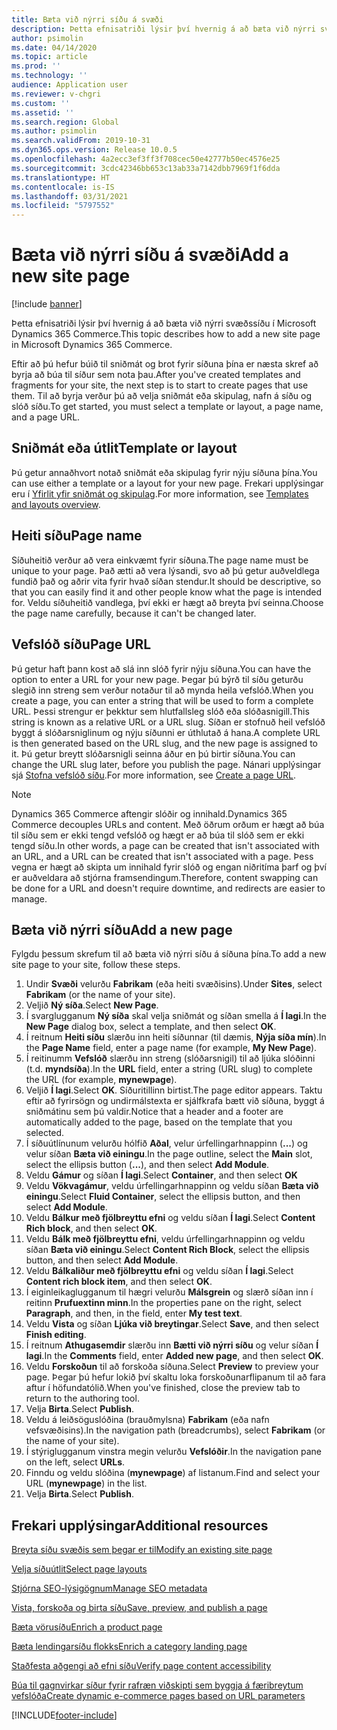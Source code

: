 ```yaml
---
title: Bæta við nýrri síðu á svæði
description: Þetta efnisatriði lýsir því hvernig á að bæta við nýrri svæðssíðu í Microsoft Dynamics 365 Commerce.
author: psimolin
ms.date: 04/14/2020
ms.topic: article
ms.prod: ''
ms.technology: ''
audience: Application user
ms.reviewer: v-chgri
ms.custom: ''
ms.assetid: ''
ms.search.region: Global
ms.author: psimolin
ms.search.validFrom: 2019-10-31
ms.dyn365.ops.version: Release 10.0.5
ms.openlocfilehash: 4a2ecc3ef3ff3f708cec50e42777b50ec4576e25
ms.sourcegitcommit: 3cdc42346bb653c13ab33a7142dbb7969f1f6dda
ms.translationtype: HT
ms.contentlocale: is-IS
ms.lasthandoff: 03/31/2021
ms.locfileid: "5797552"
---
```

# <a name="add-a-new-site-page"></a><span data-ttu-id="77f7d-103">Bæta við nýrri síðu á svæði</span><span class="sxs-lookup"><span data-stu-id="77f7d-103">Add a new site page</span></span>

[!include [banner](includes/banner.md)]

<span data-ttu-id="77f7d-104">Þetta efnisatriði lýsir því hvernig á að bæta við nýrri svæðssíðu í Microsoft Dynamics 365 Commerce.</span><span class="sxs-lookup"><span data-stu-id="77f7d-104">This topic describes how to add a new site page in Microsoft Dynamics 365 Commerce.</span></span>

<span data-ttu-id="77f7d-105">Eftir að þú hefur búið til sniðmát og brot fyrir síðuna þína er næsta skref að byrja að búa til síður sem nota þau.</span><span class="sxs-lookup"><span data-stu-id="77f7d-105">After you've created templates and fragments for your site, the next step is to start to create pages that use them.</span></span> <span data-ttu-id="77f7d-106">Til að byrja verður þú að velja sniðmát eða skipulag, nafn á síðu og slóð síðu.</span><span class="sxs-lookup"><span data-stu-id="77f7d-106">To get started, you must select a template or layout, a page name, and a page URL.</span></span>

## <a name="template-or-layout"></a><span data-ttu-id="77f7d-107">Sniðmát eða útlit</span><span class="sxs-lookup"><span data-stu-id="77f7d-107">Template or layout</span></span>

<span data-ttu-id="77f7d-108">Þú getur annaðhvort notað sniðmát eða skipulag fyrir nýju síðuna þína.</span><span class="sxs-lookup"><span data-stu-id="77f7d-108">You can use either a template or a layout for your new page.</span></span> <span data-ttu-id="77f7d-109">Frekari upplýsingar eru í [Yfirlit yfir sniðmát og skipulag](templates-layouts-overview.md).</span><span class="sxs-lookup"><span data-stu-id="77f7d-109">For more information, see [Templates and layouts overview](templates-layouts-overview.md).</span></span>

## <a name="page-name"></a><span data-ttu-id="77f7d-110">Heiti síðu</span><span class="sxs-lookup"><span data-stu-id="77f7d-110">Page name</span></span>

<span data-ttu-id="77f7d-111">Síðuheitið verður að vera einkvæmt fyrir síðuna.</span><span class="sxs-lookup"><span data-stu-id="77f7d-111">The page name must be unique to your page.</span></span> <span data-ttu-id="77f7d-112">Það ætti að vera lýsandi, svo að þú getur auðveldlega fundið það og aðrir vita fyrir hvað síðan stendur.</span><span class="sxs-lookup"><span data-stu-id="77f7d-112">It should be descriptive, so that you can easily find it and other people know what the page is intended for.</span></span> <span data-ttu-id="77f7d-113">Veldu síðuheitið vandlega, því ekki er hægt að breyta því seinna.</span><span class="sxs-lookup"><span data-stu-id="77f7d-113">Choose the page name carefully, because it can't be changed later.</span></span>

## <a name="page-url"></a><span data-ttu-id="77f7d-114">Vefslóð síðu</span><span class="sxs-lookup"><span data-stu-id="77f7d-114">Page URL</span></span>

<span data-ttu-id="77f7d-115">Þú getur haft þann kost að slá inn slóð fyrir nýju síðuna.</span><span class="sxs-lookup"><span data-stu-id="77f7d-115">You can have the option to enter a URL for your new page.</span></span> <span data-ttu-id="77f7d-116">Þegar þú býrð til síðu geturðu slegið inn streng sem verður notaður til að mynda heila vefslóð.</span><span class="sxs-lookup"><span data-stu-id="77f7d-116">When you create a page, you can enter a string that will be used to form a complete URL.</span></span> <span data-ttu-id="77f7d-117">Þessi strengur er þekktur sem hlutfallsleg slóð eða slóðasnigill.</span><span class="sxs-lookup"><span data-stu-id="77f7d-117">This string is known as a relative URL or a URL slug.</span></span> <span data-ttu-id="77f7d-118">Síðan er stofnuð heil vefslóð byggt á slóðarsniglinum og nýju síðunni er úthlutað á hana.</span><span class="sxs-lookup"><span data-stu-id="77f7d-118">A complete URL is then generated based on the URL slug, and the new page is assigned to it.</span></span> <span data-ttu-id="77f7d-119">Þú getur breytt slóðarsnigli seinna áður en þú birtir síðuna.</span><span class="sxs-lookup"><span data-stu-id="77f7d-119">You can change the URL slug later, before you publish the page.</span></span> <span data-ttu-id="77f7d-120">Nánari upplýsingar sjá [Stofna vefslóð síðu](create-page-URL.md).</span><span class="sxs-lookup"><span data-stu-id="77f7d-120">For more information, see [Create a page URL](create-page-URL.md).</span></span>

> [!NOTE]
> <span data-ttu-id="77f7d-121">Dynamics 365 Commerce aftengir slóðir og innihald.</span><span class="sxs-lookup"><span data-stu-id="77f7d-121">Dynamics 365 Commerce decouples URLs and content.</span></span> <span data-ttu-id="77f7d-122">Með öðrum orðum er hægt að búa til síðu sem er ekki tengd vefslóð og hægt er að búa til slóð sem er ekki tengd síðu.</span><span class="sxs-lookup"><span data-stu-id="77f7d-122">In other words, a page can be created that isn't associated with an URL, and a URL can be created that isn't associated with a page.</span></span> <span data-ttu-id="77f7d-123">Þess vegna er hægt að skipta um innihald fyrir slóð og engan niðritíma þarf og því er auðveldara að stjórna framsendingum.</span><span class="sxs-lookup"><span data-stu-id="77f7d-123">Therefore, content swapping can be done for a URL and doesn't require downtime, and redirects are easier to manage.</span></span>

## <a name="add-a-new-page"></a><span data-ttu-id="77f7d-124">Bæta við nýrri síðu</span><span class="sxs-lookup"><span data-stu-id="77f7d-124">Add a new page</span></span>

<span data-ttu-id="77f7d-125">Fylgdu þessum skrefum til að bæta við nýrri síðu á síðuna þína.</span><span class="sxs-lookup"><span data-stu-id="77f7d-125">To add a new site page to your site, follow these steps.</span></span>

1. <span data-ttu-id="77f7d-126">Undir **Svæði** velurðu **Fabrikam** (eða heiti svæðisins).</span><span class="sxs-lookup"><span data-stu-id="77f7d-126">Under **Sites**, select **Fabrikam** (or the name of your site).</span></span>
1. <span data-ttu-id="77f7d-127">Veljið **Ný síða**.</span><span class="sxs-lookup"><span data-stu-id="77f7d-127">Select **New Page**.</span></span>
1. <span data-ttu-id="77f7d-128">Í svarglugganum **Ný síða** skal velja sniðmát og síðan smella á **Í lagi**.</span><span class="sxs-lookup"><span data-stu-id="77f7d-128">In the **New Page** dialog box, select a template, and then select **OK**.</span></span>
1. <span data-ttu-id="77f7d-129">Í reitnum **Heiti síðu** slærðu inn heiti síðunnar (til dæmis, **Nýja síða mín**).</span><span class="sxs-lookup"><span data-stu-id="77f7d-129">In the **Page Name** field, enter a page name (for example, **My New Page**).</span></span>
1. <span data-ttu-id="77f7d-130">Í reitinumm **Vefslóð** slærðu inn streng (slóðarsnigil) til að ljúka slóðinni (t.d. **myndsíða**).</span><span class="sxs-lookup"><span data-stu-id="77f7d-130">In the **URL** field, enter a string (URL slug) to complete the URL (for example, **mynewpage**).</span></span>
1. <span data-ttu-id="77f7d-131">Veljið **Í lagi**.</span><span class="sxs-lookup"><span data-stu-id="77f7d-131">Select **OK**.</span></span> <span data-ttu-id="77f7d-132">Síðuritillinn birtist.</span><span class="sxs-lookup"><span data-stu-id="77f7d-132">The page editor appears.</span></span> <span data-ttu-id="77f7d-133">Taktu eftir að fyrirsögn og undirmálstexta er sjálfkrafa bætt við síðuna, byggt á sniðmátinu sem þú valdir.</span><span class="sxs-lookup"><span data-stu-id="77f7d-133">Notice that a header and a footer are automatically added to the page, based on the template that you selected.</span></span>
1. <span data-ttu-id="77f7d-134">Í síðuútlínunum velurðu hólfið **Aðal**, velur úrfellingarhnappinn (**...**) og velur síðan **Bæta við einingu**.</span><span class="sxs-lookup"><span data-stu-id="77f7d-134">In the page outline, select the **Main** slot, select the ellipsis button (**...**), and then select **Add Module**.</span></span>
1. <span data-ttu-id="77f7d-135">Veldu **Gámur** og síðan **Í lagi**.</span><span class="sxs-lookup"><span data-stu-id="77f7d-135">Select **Container**, and then select **OK**</span></span>
1. <span data-ttu-id="77f7d-136">Veldu **Vökvagámur**, veldu úrfellingarhnappinn og veldu síðan **Bæta við einingu**.</span><span class="sxs-lookup"><span data-stu-id="77f7d-136">Select **Fluid Container**, select the ellipsis button, and then select **Add Module**.</span></span>
1. <span data-ttu-id="77f7d-137">Veldu **Bálkur með fjölbreyttu efni** og veldu síðan **Í lagi**.</span><span class="sxs-lookup"><span data-stu-id="77f7d-137">Select **Content Rich block**, and then select **OK**.</span></span>
1. <span data-ttu-id="77f7d-138">Veldu **Bálk með fjölbreyttu efni**, veldu úrfellingarhnappinn og veldu síðan **Bæta við einingu**.</span><span class="sxs-lookup"><span data-stu-id="77f7d-138">Select **Content Rich Block**, select the ellipsis button, and then select **Add Module**.</span></span>
1. <span data-ttu-id="77f7d-139">Veldu **Bálkaliður með fjölbreyttu efni** og veldu síðan **Í lagi**.</span><span class="sxs-lookup"><span data-stu-id="77f7d-139">Select **Content rich block item**, and then select **OK**.</span></span>
1. <span data-ttu-id="77f7d-140">Í eiginleikaglugganum til hægri velurðu **Málsgrein** og slærð síðan inn í reitinn **Prufuextinn minn**.</span><span class="sxs-lookup"><span data-stu-id="77f7d-140">In the properties pane on the right, select **Paragraph**, and then, in the field, enter **My test text**.</span></span>
1. <span data-ttu-id="77f7d-141">Veldu **Vista** og síðan **Ljúka við breytingar**.</span><span class="sxs-lookup"><span data-stu-id="77f7d-141">Select **Save**, and then select **Finish editing**.</span></span>
1. <span data-ttu-id="77f7d-142">Í reitnum **Athugasemdir** slærðu inn **Bætti við nýrri síðu** og velur síðan **Í lagi**.</span><span class="sxs-lookup"><span data-stu-id="77f7d-142">In the **Comments** field, enter **Added new page**, and then select **OK**.</span></span>
1. <span data-ttu-id="77f7d-143">Veldu **Forskoðun** til að forskoða síðuna.</span><span class="sxs-lookup"><span data-stu-id="77f7d-143">Select **Preview** to preview your page.</span></span> <span data-ttu-id="77f7d-144">Þegar þú hefur lokið því skaltu loka forskoðunarflipanum til að fara aftur í höfundatólið.</span><span class="sxs-lookup"><span data-stu-id="77f7d-144">When you've finished, close the preview tab to return to the authoring tool.</span></span>
1. <span data-ttu-id="77f7d-145">Velja **Birta**.</span><span class="sxs-lookup"><span data-stu-id="77f7d-145">Select **Publish**.</span></span>
1. <span data-ttu-id="77f7d-146">Veldu á leiðsöguslóðina (brauðmylsna) **Fabrikam** (eða nafn vefsvæðisins).</span><span class="sxs-lookup"><span data-stu-id="77f7d-146">In the navigation path (breadcrumbs), select **Fabrikam** (or the name of your site).</span></span>
1. <span data-ttu-id="77f7d-147">Í stýriglugganum vinstra megin velurðu **Vefslóðir**.</span><span class="sxs-lookup"><span data-stu-id="77f7d-147">In the navigation pane on the left, select **URLs**.</span></span>
1. <span data-ttu-id="77f7d-148">Finndu og veldu slóðina (**mynewpage**) af listanum.</span><span class="sxs-lookup"><span data-stu-id="77f7d-148">Find and select your URL (**mynewpage**) in the list.</span></span>
1. <span data-ttu-id="77f7d-149">Velja **Birta**.</span><span class="sxs-lookup"><span data-stu-id="77f7d-149">Select **Publish**.</span></span>

## <a name="additional-resources"></a><span data-ttu-id="77f7d-150">Frekari upplýsingar</span><span class="sxs-lookup"><span data-stu-id="77f7d-150">Additional resources</span></span>

[<span data-ttu-id="77f7d-151">Breyta síðu svæðis sem þegar er til</span><span class="sxs-lookup"><span data-stu-id="77f7d-151">Modify an existing site page</span></span>](modify-existing-page.md)

[<span data-ttu-id="77f7d-152">Velja síðuútlit</span><span class="sxs-lookup"><span data-stu-id="77f7d-152">Select page layouts</span></span>](select-page-layouts.md)

[<span data-ttu-id="77f7d-153">Stjórna SEO-lýsigögnum</span><span class="sxs-lookup"><span data-stu-id="77f7d-153">Manage SEO metadata</span></span>](manage-seo-metadata.md)

[<span data-ttu-id="77f7d-154">Vista, forskoða og birta síðu</span><span class="sxs-lookup"><span data-stu-id="77f7d-154">Save, preview, and publish a page</span></span>](save-preview-publish-page.md)

[<span data-ttu-id="77f7d-155">Bæta vörusíðu</span><span class="sxs-lookup"><span data-stu-id="77f7d-155">Enrich a product page</span></span>](enrich-product-page.md)

[<span data-ttu-id="77f7d-156">Bæta lendingarsíðu flokks</span><span class="sxs-lookup"><span data-stu-id="77f7d-156">Enrich a category landing page</span></span>](enrich-category-page.md)

[<span data-ttu-id="77f7d-157">Staðfesta aðgengi að efni síðu</span><span class="sxs-lookup"><span data-stu-id="77f7d-157">Verify page content accessibility</span></span>](verify-accessibility.md)

[<span data-ttu-id="77f7d-158">Búa til gagnvirkar síður fyrir rafræn viðskipti sem byggja á færibreytum vefslóða</span><span class="sxs-lookup"><span data-stu-id="77f7d-158">Create dynamic e-commerce pages based on URL parameters</span></span>](create-dynamic-pages.md)


[!INCLUDE[footer-include](../includes/footer-banner.md)]
